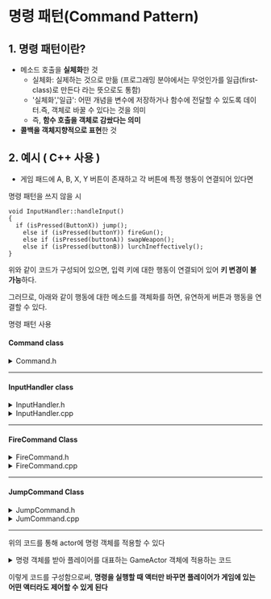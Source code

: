 명령 패턴(Command Pattern)
===

## 1. 명령 패턴이란?
- 메소드 호출을 **실체화**한 것
  - 실체화: 실제하는 것으로 만듦 (프로그래밍 분야에서는 무엇인가를 일급(first-class)로 만든다 라는 뜻으로도 통함)
  - '실체화','일급': 어떤 개념을 변수에 저장하거나 함수에 전달할 수 있도록 데이터.즉, 객체로 바꿀 수 있다는 것을 의미
  - 즉, **함수 호출을 객체로 감쌌다는 의미**
- **콜백을 객체지향적으로 표현**한 것

## 2. 예시 ( C++ 사용 )
- 게임 패드에 A, B, X, Y 버튼이 존재하고 각 버튼에 특정 행동이 연결되어 있다면

명령 패턴을 쓰지 않을 시   
```
void InputHandler::handleInput()
{
  if (isPressed(ButtonX)) jump();
	else if (isPressed(buttonY)) fireGun();
	else if (isPressed(buttonA)) swapWeapon();
	else if (isPressed(buttonB)) lurchIneffectively();
}
```
위와 같이 코드가 구성되어 있으면, 입력 키에 대한 행동이 연결되어 있어 **키 변경이 불가능**하다.

그러므로,
아래와 같이 행동에 대한 메소드를 객체화를 하면, 유연하게 버튼과 행동을 연결할 수 있다.

명령 패턴 사용

#### Command class
<details>
    <summary>Command.h</summary>

```
#pragma once
class Command
{
public:
	virtual ~Command(){}
  // 원하는 액터의 메소드를 호출하기 위해 파라미터로 액터를 받는다
  // 이렇게 함으로써, Command 클래스의 유용성을 늘릴 수 있다(파라미터로 받지 않았다면, 캐릭터 객체를 미리 찾아두어야 하기에 유용성이 떨어진다)
	virtual void execute(GameActor& actor) = 0;
};
```

</details>

***
#### InputHandler class
<details>
    <summary>InputHandler.h</summary>

```
#pragma once
#include "Command.h"
class InputHandler
{
public:
	Command* handleInput();

private:
	Command* buttonX;
	Command* buttonY;
	Command* buttonA;
	Command* buttonB;
};



```

</details>


<details>
    <summary>InputHandler.cpp</summary>

```
#include "InputHandler.h"

// 어떤 액터를 파라미터로 넘겨줘야 할지 모르기 때문에 handleInput()에서 명령 객체를 반환
Command* InputHandler::handleInput()
{
	if (isPressed(ButtonX)) return buttonX;
	if (isPressed(buttonY)) return buttonY;
	if (isPressed(buttonA)) return buttonA;
	if (isPressed(buttonB)) return buttonB;
  
  // 아무것도 누르지 않았다면, 아무것도 하지 않는다.
  return null;
}


```

</details>

***
#### FireCommand Class
<details>
    <summary>FireCommand.h</summary>

```
#pragma once
#include "Command.h"
class FireCommand :
    public Command
{
public:
    virtual void execute(GameActor& actor);
    void fireGun();
};
```

</details>

<details>
    <summary>FireCommand.cpp</summary>

```
#include "FireCommand.h"
  
void FireCommand::execute(GameActor& actor) 
{
	fireGun();
}

void FireCommand::fireGun()
{
	
}
```

</details>

***
#### JumpCommand Class
<details>
    <summary>JumpCommand.h</summary>

```
#pragma once
#include "Command.h"
  
class JumpCommand :
    public Command
{
public:
  // GameActor 객체를 파라미터로 받기 때문에 어떤  캐릭터라도 점프 행동을 작동하게 
    virtual void execute(GameActor& actor);
    void jump();
};

```

</details>

<details>
    <summary>JumCommand.cpp</summary>

```
#include "JumpCommand.h"

void JumpCommand::execute(GameActor& actor)
{
	jump();
}

void JumpCommand::jump()
{

}

```

</details>

***

위의 코드를 통해 actor에 명령 객체를 적용할 수 있다

<details>
  <summary> 명령 객체를 받아 플레이어를 대표하는 GameActor 객체에 적용하는 코드</summary>
  
```
  Command* command = inputHandler.handleInput();
  if(command)
  {
    command->execute(actor);
  }
```
  
</details>

이렇게 코드를 구성함으로써, **명령을 실행할 때 액터만 바꾸면 플레이어가 게임에 있는 어떤 액터라도 제어할 수 있게 된다**
